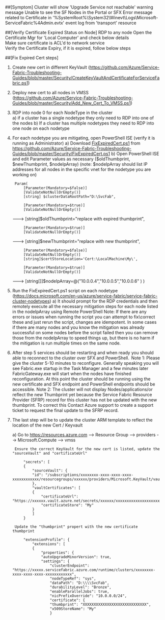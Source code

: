 ##[Symptom] 
   Cluster will show 'Upgrade Service not reachable' warning message 
   Unable to see the SF Nodes in the Portal or SFX 
   Error message related to Certificate in  '%SystemRoot%\System32\Winevt\Logs\Microsoft-ServiceFabric%4Admin.evtx'  event log from 'transport' resource  

##[Verify Certificate Expired Status on Node]
    RDP to any node
    Open the Certificate Mgr for 'Local Computer' and check below details  
    Make sure certificate is ACL'd to network service  
    Verify the Certificate Expiry, if it is expired, follow below steps  

##[Fix Expired Cert steps] 

1. Create new cert in different KeyVault (https://github.com/Azure/Service-Fabric-Troubleshooting-Guides/blob/master/Security/CreateKeyVaultAndCertificateForServiceFabric.ps1) 

2. Deploy new cert to all nodes in VMSS (https://github.com/Azure/Service-Fabric-Troubleshooting-Guides/blob/master/Security/Add_New_Cert_To_VMSS.ps1) 

3. RDP into node 0 for each NodeType in the cluster  
    a) if a cluster has a single nodetype they only need to RDP into one of the nodes 
    b) If a cluster has multiple nodetypes they need to RDP into one node on each nodetype 
 
4. For each nodetype you are mitigating, open PowerShell ISE (verify it is running as Administrator) 
    a) Download [FixExpiredCert.ps1](../blob/master/Security/FixExpiredCert.ps1) from https://github.com/Azure/Service-Fabric-Troubleshooting-Guides/blob/master/Security/FixExpiredCert.ps1
    b) Open PowerShell ISE and edit Parameter values as necessary ($oldThumbprint, $newThumbprint, $nodeIpArray)
       (note: $nodeIpArray should list IP addresses for all nodes in the specific vnet for the nodetype you are working on) 

        Param(
            [Parameter(Mandatory=$false)]
            [ValidateNotNullOrEmpty()]
            [string] $clusterDataRootPath="D:\SvcFab",

            [Parameter(Mandatory=$true)]
            [ValidateNotNullOrEmpty()]
    --->    [string]$oldThumbprint="replace with expired thumbprint",

            [Parameter(Mandatory=$true)]
            [ValidateNotNullOrEmpty()]
    --->    [string]$newThumbprint="replace with new thumbprint",

            [Parameter(Mandatory=$false)]
            [ValidateNotNullOrEmpty()]
            [string]$certStoreLocation='Cert:\LocalMachine\My\',

            [Parameter(Mandatory=$true)]
            [ValidateNotNullOrEmpty()]
    --->    [string[]]$nodeIpArray=@("10.0.0.4","10.0.0.5","10.0.0.6" )
        )

5. Run the FixExpiredCert.ps1 script on each nodetype (https://docs.microsoft.com/en-us/azure/service-fabric/service-fabric-cluster-nodetypes)
    a) It should prompt for the RDP credentials and then remotely execute all the necessary mitigation steps for each node listed in the nodeIpArray using Remote PowerShell
        Note: If there are any errors or issues when running the script you can attempt to fix\correct these and just rerun the script, changes are idempotent.  In some cases if there are many nodes and you know the mitigation was already successful on some nodes before the script failed then you can remove those from the nodeIpArray to speed things up, but there is no harm if the mitigation is run multiple times on the same node. 
 
6. After step 5 services should be restarting and when ready you should able to reconnect to the cluster over SFX and PowerShell.  
    Note 1: Please give the cluster 5-10 minutes to reconfigure.  Generally speaking you will see Fabric.exe startup in the Task Manager and a few minutes later FabricGateway.exe will start when the nodes have finished reconfiguration.  At this point the cluster should be running using the new certificate and SFX endpoint and PowerShell endpoints should be accessible. 
    Note 2: The cluster will not display Nodes/applications/or reflect the new Thumbprint yet because the Service Fabric Resource Provider (SFRP) record for this cluster has not be updated with the new thumbprint.  To correct this Contact Azure support to create a support ticket to request the final update to the SFRP record.   
 
7. The last step will be to update the cluster ARM template to reflect the location of the new Cert / Keyvault 

    a) Go to https://resources.azure.com --> Resource Group --> providers --> Microsoft.Compute --> vmss 

        Ensure the correct KeyVault for the new cert is listed, update the "sourceVault" and "certificateUrl"

            "secrets": [
            {
                "sourceVault": {
                "id": "/subscriptions/xxxxxxxx-xxxx-xxxx-xxxx-xxxxxxxxxxxx/resourcegroups/xxxxxx/providers/Microsoft.KeyVault/vaults/xxxxxxxx"
                },
                "vaultCertificates": [
                {
                    "certificateUrl": "https://xxxxxx.vault.azure.net/secrets/xxxxxx/xxxxxxxxxxxxxxxxxxxxxxxxxxxxxxxx",
                    "certificateStore": "My"
                }
                ]
            }

        Update the "thumbprint" propert with the new certificate thumbprint 

            "extensionProfile": {
                "extensions": [
                {
                    "properties": {
                    "autoUpgradeMinorVersion": true,
                    "settings": {
                        "clusterEndpoint": "https://xxxxx.servicefabric.azure.com/runtime/clusters/xxxxxxxx-xxxx-xxxx-xxxx-xxxxxxxxxxxx",
                        "nodeTypeRef": "sys",
                        "dataPath": "D:\\\\SvcFab",
                        "durabilityLevel": "Bronze",
                        "enableParallelJobs": true,
                        "nicPrefixOverride": "10.0.0.0/24",
                        "certificate": {
                        "thumbprint": "XXXXXXXXXXXXXXXXXXXXXXXXXXXXX",
                        "x509StoreName": "My"
                        }
